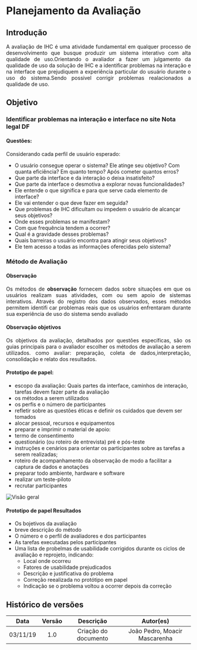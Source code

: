 # Planejamento da Avaliação

## Introdução

<p align="justify">
A avaliação de IHC é uma atividade fundamental em qualquer processo de desenvolvimento que busque produzir um sistema interativo com alta qualidade de uso.Orientando o avaliador a fazer um julgamento da qualidade de uso da solução de IHC e a identificar problemas na interação e na interface que prejudiquem a experiência particular do usuário durante o uso do sistema.Sendo possivel corrigir problemas realacionados a qualidade de uso.
</p>

## Objetivo

### Identificar problemas na interação e interface no site Nota legal DF

#### Questões:


Considerando cada perfil de usuário esperado:
<ul> 
    <li>O usuário consegue operar o sistema? Ele atinge seu objetivo? Com quanta eficiência? Em quanto tempo? Após cometer quantos erros?
    <li>Que parte da interface e da interação o deixa insatisfeito?
    <li>Que parte da interface o desmotiva a explorar novas funcionalidades?
    <li>Ele entende o que significa e para que serve cada elemento de interface?
    <li>Ele vai entender o que deve fazer em seguida? 
    <li>Que problemas de IHC dificultam ou impedem o usuário de alcançar seus objetivos?
    <li>Onde esses problemas se manifestam? 
    <li>Com que frequência tendem a ocorrer? 
    <li>Qual é a gravidade desses problemas?
    <li>Quais barreiras o usuário encontra para atingir seus objetivos?
    <li>Ele tem acesso a todas as informações oferecidas pelo sistema?
</ul>

### Método de Avaliação

#### Observação
<p align="justify"> Os métodos de <b>observação</b> fornecem dados sobre situações em que os usuários
realizam suas atividades, com ou sem apoio de sistemas interativos. Através do registro dos dados observados, esses métodos permitem identifi car problemas reais que
os usuários enfrentaram durante sua experiência de uso do sistema sendo avaliado </p>

#### Observação objetivos
<p align="justify">
Os objetivos da avaliação, detalhados por questões específicas, são os guias principais para o avaliador escolher os métodos de avaliação a serem utilizados.
como avaliar: preparação, coleta de dados,interpretação, consolidação e relato dos resultados. 
</p>

#### Prototipo de papel: 	
<ul>
    <li>escopo da	avaliação:
    Quais partes da interface, caminhos de interação, tarefas devem fazer parte da avaliação 
    <li>os métodos a serem	utilizados 
    <li>os perfis e o número de participantes
    <li>refletir sobre	as questões éticas e definir os cuidados que devem ser  tomados
    <li>alocar pessoal, recursos e equipamentos	
    <li>preparar e imprimir	o material de apoio:
    <li>termo de consentimento 
    <li>questionário	(ou roteiro de	entrevista) pré e pós-teste 
    <li>instruções e cenários para orientar os participantes sobre as tarefas a serem realizadas; 
    <li>roteiro de acompanhamento da observação de modo a facilitar a	 captura de dados e anotações 
    <li>preparar todo ambiente, hardware	e software 
    <li>realizar um teste-piloto 
    <li>recrutar participantes
</ul>

![ Visão geral ](img/visãoGeralAvaliacaoPrototipo.png)

#### Prototipo de papel Resultados
<ul>
    <li> Os bojetivos da avaliação
    <li> breve descrição do método
    <li>O número e o perfil de avaliadores e dos participantes
    <li>As tarefas executadas pelos participantes
    <li>Uma lista de probelmas de usabilidade corrigidos durante os ciclos de avaliação e reprojeto, indicando:
        <ul>
            <li> Local onde ocorreu
            <li> Fatores de usabilidade prejudicados
            <li>Descrição e justificativa do problema
            <li> Correção reealizada no protótipo em papel
            <li> Indicação se o problema voltou a ocorrer depois da correção
        </ul>
</ul>



## Histórico de versões

| Data | Versão | Descrição | Autor(es) |
|:--:|:--:|:--:|:--:|
|03/11/19|1.0|Criação do documento|João Pedro, Moacir Mascarenha|

